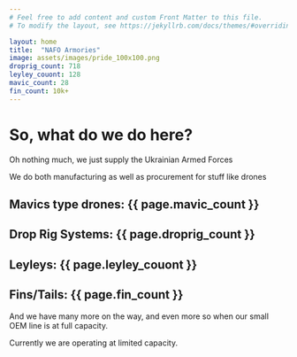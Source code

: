 ```yaml
---
# Feel free to add content and custom Front Matter to this file.
# To modify the layout, see https://jekyllrb.com/docs/themes/#overriding-theme-defaults

layout: home
title:  "NAFO Armories"
image: assets/images/pride_100x100.png
droprig_count: 718
leyley_couont: 128
mavic_count: 28
fin_count: 10k+
---
```


# So, what do we do here?

Oh nothing much, we just supply the Ukrainian Armed Forces

We do both manufacturing as well as procurement for stuff like drones

<div class="stats">
	<div class="stats-item center">
		<h2>Mavics type drones: {{ page.mavic_count }}</h2>
	</div>
	<div class="stats-item center">
		<h2>Drop Rig Systems: {{ page.droprig_count }}</h2>
	</div>
	<div class="stats-item center">
		<h2>Leyleys: {{ page.leyley_couont }}</h2>
	</div>
	<div class="stats-item center">
		<h2>Fins/Tails: {{ page.fin_count }}</h2>
	</div>
</div>

And we have many more on the way, and even more so when our small OEM line is at full capacity.

Currently we are operating at limited capacity.